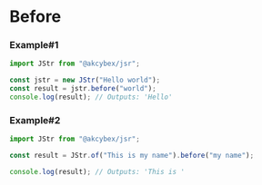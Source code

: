 # Before

### Example#1

```javascript
import JStr from "@akcybex/jsr";

const jstr = new JStr("Hello world");
const result = jstr.before("world");
console.log(result); // Outputs: 'Hello'
```

### Example#2

```javascript
import JStr from "@akcybex/jsr";

const result = JStr.of("This is my name").before("my name");

console.log(result); // Outputs: 'This is '
```
